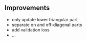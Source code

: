 ## Improvements

- only update lower triangular part
- separate on and off-diagonal parts
- add validation loss
- ...